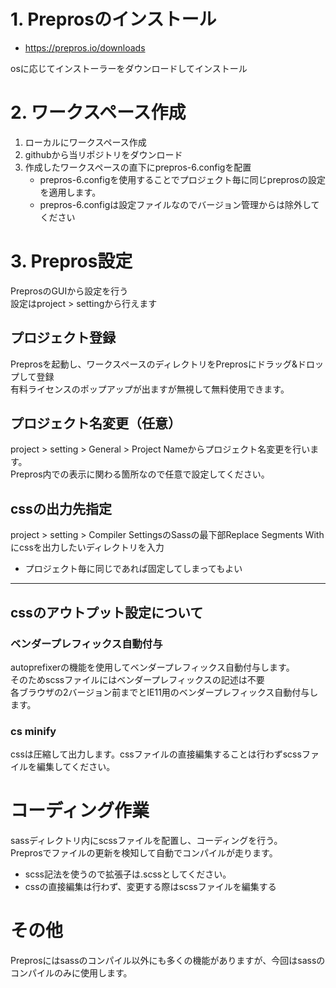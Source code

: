 # 1. Preprosのインストール
- https://prepros.io/downloads

osに応じてインストーラーをダウンロードしてインストール

# 2. ワークスペース作成
1. ローカルにワークスペース作成
2. githubから当リポジトリをダウンロード
3. 作成したワークスペースの直下にprepros-6.configを配置
    - prepros-6.configを使用することでプロジェクト毎に同じpreprosの設定を適用します。
    - prepros-6.configは設定ファイルなのでバージョン管理からは除外してください

# 3. Prepros設定
PreprosのGUIから設定を行う  
設定はproject > settingから行えます

## プロジェクト登録
Preprosを起動し、ワークスペースのディレクトリをPreprosにドラッグ&ドロップして登録  
有料ライセンスのポップアップが出ますが無視して無料使用できます。

## プロジェクト名変更（任意）
project > setting > General > Project Nameからプロジェクト名変更を行います。  
Prepros内での表示に関わる箇所なので任意で設定してください。

## cssの出力先指定
project > setting > Compiler SettingsのSassの最下部Replace Segments Withにcssを出力したいディレクトリを入力
- プロジェクト毎に同じであれば固定してしまってもよい

---

## cssのアウトプット設定について
### ベンダープレフィックス自動付与
autoprefixerの機能を使用してベンダープレフィックス自動付与します。  
そのためscssファイルにはベンダープレフィックスの記述は不要  
各ブラウザの2バージョン前までとIE11用のベンダープレフィックス自動付与します。

### cs minify
cssは圧縮して出力します。cssファイルの直接編集することは行わずscssファイルを編集してください。

# コーディング作業
sassディレクトリ内にscssファイルを配置し、コーディングを行う。  
Preprosでファイルの更新を検知して自動でコンパイルが走ります。

- scss記法を使うので拡張子は.scssとしてください。
- cssの直接編集は行わず、変更する際はscssファイルを編集する

# その他
Preprosにはsassのコンパイル以外にも多くの機能がありますが、今回はsassのコンパイルのみに使用します。